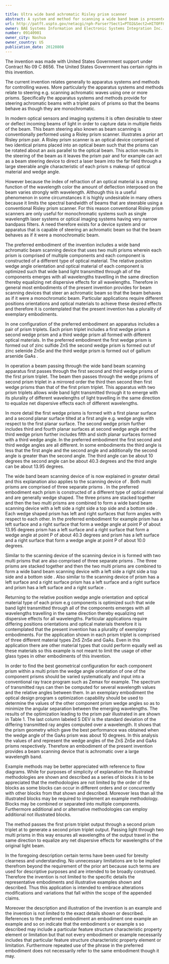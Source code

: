 ```yaml
---

title: Ultra wide band achromatic Risley prism scanner
abstract: A system and method for scanning a wide band beam is presented. An apparatus includes a pair of prism triplets. Each prism triplet includes a first wedge prism, a second wedge prism and a third wedge prism all formed with different optical materials. In operation, a beam passing through the wide band team scanning apparatus first passes through the first, second and third wedge prisms of the first prism triplet. The beam then passes through the wedge prisms of the second prism triplet in a mirrored order (the third, then second, then first wedge prisms) than that of the first prism triplet. This apparatus with two prism triplets allows wide band light transmitted through it to emerge with its plurality of different wavelengths of light travelling in the same direction to equalize net dispersive effects each of different wavelengths.
url: http://patft.uspto.gov/netacgi/nph-Parser?Sect1=PTO2&Sect2=HITOFF&p=1&u=%2Fnetahtml%2FPTO%2Fsearch-adv.htm&r=1&f=G&l=50&d=PALL&S1=09140901&OS=09140901&RS=09140901
owner: BAE Systems Information and Electronic Systems Integration Inc.
number: 09140901
owner_city: Nashua
owner_country: US
publication_date: 20120808
---
```

The invention was made with United States Government support under Contract No 09 C 8656. The United States Government has certain rights in this invention.

The current invention relates generally to apparatus systems and methods for controlling waves. More particularly the apparatus systems and methods relate to steering e.g. scanning achromatic waves using one or more prisms. Specifically the apparatus systems and methods provide for steering achromatic beams with a triplet pairs of prisms so that the beams behave as though they are monochromatic.

In modern optical sensors and imaging systems it is often desirable to steer or deflect incoming beams of light in order to capture data in multiple fields of the beam. This beam steering also known as beam scanning is conventionally performed using a Risley prism scanner. illustrates a prior art Risley prism pair. A Risley prism scanner is an optical device comprised of two identical prisms placed into an optical beam such that the prisms can be rotated about an axis parallel to the optical beam. This action results in the steering of the beam as it leaves the prism pair and for example can act as a beam steering device to direct a laser beam into the far field through a large steerable angle characteristic of each prism s makeup of optical material and wedge angle.

However because the index of refraction of an optical material is a strong function of the wavelength color the amount of deflection interposed on the beam varies strongly with wavelength. Although this is a useful phenomenon in some circumstances it is highly undesirable in many others because it limits the spectral bandwidth of beams that are steerable using a conventional Risley prism scanner. For this reason conventional Risley prism scanners are only useful for monochromatic systems such as single wavelength laser systems or optical imaging systems having very narrow bandpass filters. A need therefore exists for a device system and or apparatus that is capable of steering an achromatic beam so that the beam behaves as if it were a monochromatic beam.

The preferred embodiment of the invention includes a wide band achromatic beam scanning device that uses two multi prisms wherein each prism is comprised of multiple components and each component is constructed of a different type of optical material. The relative position wedge angle orientation and optical material of each component is optimized such that wide band light transmitted through all of the components emerges with all wavelengths travelling in the same direction thereby equalizing net dispersive effects for all wavelengths. Therefore in general most embodiments of the present invention provides for beam scanning devices that steer an achromatic beam so that the beam behaves as if it were a monochromatic beam. Particular applications require different positions orientations and optical materials to achieve these desired effects and therefore it is contemplated that the present invention has a plurality of exemplary embodiments.

In one configuration of the preferred embodiment an apparatus includes a pair of prism triplets. Each prism triplet includes a first wedge prism a second wedge prism and a third wedge prism all formed with different optical materials. In the preferred embodiment the first wedge prism is formed out of zinc sulfide ZnS the second wedge prism is formed out of zinc selenide ZnSe and the third wedge prism is formed out of gallium arsenide GaAs .

In operation a beam passing through the wide band beam scanning apparatus first passes through the first second and third wedge prisms of the first prism triplet. The beam then passes through the wedge prisms of second prism triplet in a mirrored order the third then second then first wedge prisms than that of the first prism triplet. This apparatus with two prism triplets allows wide band light transmitted through it to emerge with its plurality of different wavelengths of light travelling in the same direction to equalize net dispersive effects each of different wavelengths.

In more detail the first wedge prisms is formed with a first planar surface and a second planar surface tilted at a first angle e.g. wedge angle with respect to the first planar surface. The second wedge prism further includes third and fourth planar surfaces at second wedge angle and the third wedge prism further includes fifth and sixth planar surfaces formed with a third wedge angle. In the preferred embodiment the first second and third wedge angles are all different. In some embodiments the third angle is less that the first angle and the second angle and additionally the second angle is greater than the second angle. The third angle can be about 10 degrees the second angle can be about 40.3 degrees and the third angle can be about 13.95 degrees.

The wide band beam scanning device of is now explained in greater detail and this explanation also applies to the scanning device of . Both multi prisms are comprised of three separate prisms . In the preferred embodiment each prism is constructed of a different type of optical material and are generally wedge shaped. The three prisms are stacked together and then the two multi prisms are combined to form a wide band beam scanning device with a left side a right side a top side and a bottom side . Each wedge shaped prism has left and right surfaces that form angles with respect to each other. In the preferred embodiment for example prism has a left surface and a right surface that form a wedge angle at point P of about 13.95 degrees prism has a left surface and a right surface that form a wedge angle at point P of about 40.3 degrees and prism has a left surface and a right surface that form a wedge angle at point P of about 10.0 degrees.

Similar to the scanning device of the scanning device in is formed with two multi prisms that are also comprised of three separate prisms . The three prisms are stacked together and then the two multi prisms are combined to form a wide band beam scanning device with a left side a right side a top side and a bottom side . Also similar to the scanning device of prism has a left surface and a right surface prism has a left surface and a right surface and prism has a left surface and a right surface .

Returning to the relative position wedge angle orientation and optical material type of each prism e.g components is optimized such that wide band light transmitted through all of the components emerges with all wavelengths travelling in the same direction thereby equalizing net dispersive effects for all wavelengths. Particular applications require differing positions orientations and optical materials therefore it is contemplated that the present invention has a plurality of exemplary embodiments. For the application shown in each prism triplet is comprised of three different material types ZnS ZnSe and GaAs. Even in this application there are other material types that could perform equally well as these materials so this example is not meant to limit the usage of other glass types in other embodiments of this invention.

In order to find the best geometrical configuration for each component prism within a multi prism the wedge angle orientation of one of the component prisms should be varied systematically and input into a conventional ray trace program such as Zemax for example. The spectrum of transmitted rays can then be computed for several wavelength values and the relative angles between them. In an exemplary embodiment the optical design program s optimization capability should be used to determine the values of the other component prism wedge angles so as to minimize the angular separation between the emerging wavelengths. The results of the optimization leading to the prism pair illustrated in are shown in Table 1. The last column labeled S DEV is the standard deviation of the differing transmitted ray angles computed over a wavelength. It shows that the prism geometry which gave the best performance was obtained when the wedge angle of the GaAs prism was about 10 degrees. In this analysis the values of and represent the wedge angles of the ZnS ZnSe and GaAs prisms respectively. Therefore an embodiment of the present invention provides a beam scanning device that is achromatic over a large wavelength band.

Example methods may be better appreciated with reference to flow diagrams. While for purposes of simplicity of explanation the illustrated methodologies are shown and described as a series of blocks it is to be appreciated that the methodologies are not limited by the order of the blocks as some blocks can occur in different orders and or concurrently with other blocks from that shown and described. Moreover less than all the illustrated blocks may be required to implement an example methodology. Blocks may be combined or separated into multiple components. Furthermore additional and or alternative methodologies can employ additional not illustrated blocks.

The method passes the first prism triplet output through a second prism triplet at to generate a second prism triplet output. Passing light through two multi prisms in this way ensures all wavelengths of the output travel in the same direction to equalize any net dispersive effects for wavelengths of the original light beam.

In the foregoing description certain terms have been used for brevity clearness and understanding. No unnecessary limitations are to be implied therefrom beyond the requirement of the prior art because such terms are used for descriptive purposes and are intended to be broadly construed. Therefore the invention is not limited to the specific details the representative embodiments and illustrative examples shown and described. Thus this application is intended to embrace alterations modifications and variations that fall within the scope of the appended claims.

Moreover the description and illustration of the invention is an example and the invention is not limited to the exact details shown or described. References to the preferred embodiment an embodiment one example an example and so on indicate that the embodiment s or example s so described may include a particular feature structure characteristic property element or limitation but that not every embodiment or example necessarily includes that particular feature structure characteristic property element or limitation. Furthermore repeated use of the phrase in the preferred embodiment does not necessarily refer to the same embodiment though it may.

